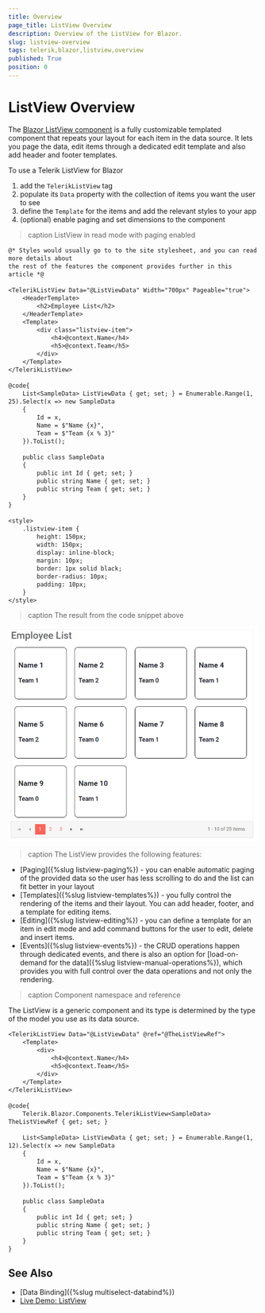 ```yaml
---
title: Overview
page_title: ListView Overview
description: Overview of the ListView for Blazor.
slug: listview-overview
tags: telerik,blazor,listview,overview
published: True
position: 0
---
```


# ListView Overview

The <a href="https://www.telerik.com/blazor-ui/listview" target="_blank">Blazor ListView component</a> is a fully customizable templated component that repeats your layout for each item in the data source. It lets you page the data, edit items through a dedicated edit template and also add header and footer templates.

To use a Telerik ListView for Blazor

1. add the `TelerikListView` tag
1. populate its `Data` property with the collection of items you want the user to see
1. define the `Template` for the items and add the relevant styles to your app
1. (optional) enable paging and set dimensions to the component

>caption ListView in read mode with paging enabled

````CSHTML
@* Styles would usually go to to the site stylesheet, and you can read more details about
the rest of the features the component provides further in this article *@

<TelerikListView Data="@ListViewData" Width="700px" Pageable="true">
    <HeaderTemplate>
        <h2>Employee List</h2>
    </HeaderTemplate>
    <Template>
        <div class="listview-item">
            <h4>@context.Name</h4>
            <h5>@context.Team</h5>
        </div>
    </Template>
</TelerikListView>

@code{
    List<SampleData> ListViewData { get; set; } = Enumerable.Range(1, 25).Select(x => new SampleData
    {
        Id = x,
        Name = $"Name {x}",
        Team = $"Team {x % 3}"
    }).ToList();

    public class SampleData
    {
        public int Id { get; set; }
        public string Name { get; set; }
        public string Team { get; set; }
    }
}

<style>
    .listview-item {
        height: 150px;
        width: 150px;
        display: inline-block;
        margin: 10px;
        border: 1px solid black;
        border-radius: 10px;
        padding: 10px;
    }
</style>
````

>caption The result from the code snippet above

![ListView basic example](images/listview-first-look.png)

>caption The ListView provides the following features:

* [Paging]({%slug listview-paging%}) - you can enable automatic paging of the provided data so the user has less scrolling to do and the list can fit better in your layout
* [Templates]({%slug listview-templates%}) - you fully control the rendering of the items and their layout. You can add header, footer, and a template for editing items.
* [Editing]({%slug listview-editing%}) - you can define a template for an item in edit mode and add command buttons for the user to edit, delete and insert items.
* [Events]({%slug listview-events%}) - the CRUD operations happen through dedicated events, and there is also an option for [load-on-demand for the data]({%slug listview-manual-operations%}), which provides you with full control over the data operations and not only the rendering.

>caption Component namespace and reference

The ListView is a generic component and its type is determined by the type of the model you use as its data source.

````CSHTML
<TelerikListView Data="@ListViewData" @ref="@TheListViewRef">
    <Template>
        <div>
            <h4>@context.Name</h4>
            <h5>@context.Team</h5>
        </div>
    </Template>
</TelerikListView>

@code{
    Telerik.Blazor.Components.TelerikListView<SampleData> TheListViewRef { get; set; }

    List<SampleData> ListViewData { get; set; } = Enumerable.Range(1, 12).Select(x => new SampleData
    {
        Id = x,
        Name = $"Name {x}",
        Team = $"Team {x % 3}"
    }).ToList();

    public class SampleData
    {
        public int Id { get; set; }
        public string Name { get; set; }
        public string Team { get; set; }
    }
}
````



## See Also

  * [Data Binding]({%slug multiselect-databind%})
  * [Live Demo: ListView](https://demos.telerik.com/blazor-ui/listview/overview)

